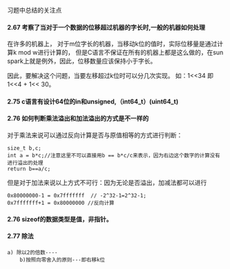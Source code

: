 习题中总结的关注点

#### 2.67 考察了当对于一个数据的位移超过机器的字长时,一般的机器如何处理

在许多的机器上， 对于m位字长的机器，当移动k位的值时，实际位移量是通过计算k mod w进行计算的， 但是C语言不保证在所有的机器上都是这么做的，在sun spark上就是例外，因此，位移数量应该保持小于字长。

因此，要解决这个问题，当要左移超过k位时可以分几次实现。 如：1<<34 即 1<<4 + 1<< 30。

#### 2.75 c语言有设计64位的in和unsigned,（int64_t）(uint64_t)

#### 2.76 如何判断乘法溢出和加法溢出的方式是不一样的

对于乘法来说可以通过反向计算是否与原值相等的方式进行判断：
    
    size_t b,c;
    int a = b*c;//注意这里不可以直接用b == b*c/c来表示，因为右边这个数字的计算没有进行溢出的处理
    return b==a/c;

但是对于加法来说以上方式不可行：因为无论是否溢出，加减法都可以进行

    0x80000000-1 = 0x7fffffff  // -2^32-1=2^32-1;
    0x7fffffff+1 = 0x80000000 //反向计算

#### 2.76 sizeof的数据类型是值，非指针。

#### 2.77 除法
    a) 除以2的倍数----
        b)按照向零舍入的原则---即右移k位